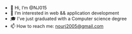 - 👋 Hi, I’m @NJ015
- 👀 I’m interested in web && application development
- 🎓 I’ve just graduated with a Computer science degree
- 📫 How to reach me: nourj2005@gmail.com

<!-- - 💞️ I’m looking to collaborate on ... -->
<!---
NJ015/NJ015 is a ✨ special ✨ repository because its `README.md` (this file) appears on your GitHub profile.
You can click the Preview link to take a look at your changes.
--->
